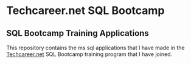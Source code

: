 # Techcareer.net SQL Bootcamp
## SQL Bootcamp Training Applications
 
 This repository contains the ms sql applications that I have made in the <a href='techcareer.net'>Techcareer.net</a> SQL Bootcamp training program that I have joined.
